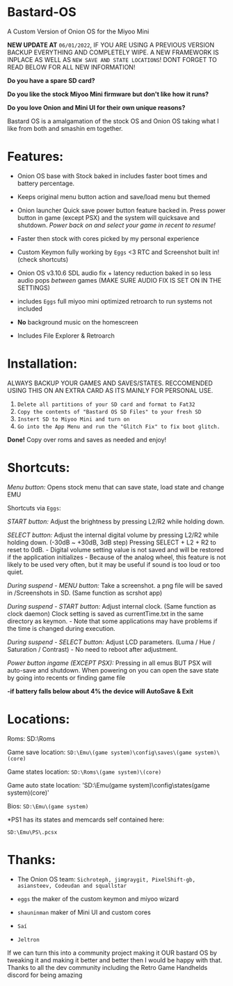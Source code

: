 # Bastard-OS
A Custom Version of Onion OS for the Miyoo Mini

**NEW UPDATE AT** `06/01/2022`, IF YOU ARE USING A PREVIOUS VERSION BACKUP EVERYTHING AND COMPLETELY WIPE. A NEW FRAMEWORK IS INPLACE AS WELL AS `NEW SAVE AND STATE LOCATIONS`! DONT FORGET TO READ BELOW FOR ALL NEW INFORMATION!

**Do you have a spare SD card?** 

**Do you like the stock Miyoo Mini firmware but don't like how it runs?** 

**Do you love Onion and Mini UI for their own unique reasons?** 

Bastard OS is a amalgamation of the stock OS and Onion OS taking what I like from both and smashin em together.

# Features:

* Onion OS base with Stock baked in includes faster boot times and battery percentage.

* Keeps original menu button action and save/load menu but themed

* Onion launcher Quick save power button feature backed in. Press power button in game (except PSX) and the system will quicksave and shutdown. *Power back on and select your game in recent to resume!*

* Faster then stock with cores picked by my personal experience

* Custom Keymon fully working by `Eggs` <3 RTC and Screenshot built in! (check shortcuts)

* Onion OS v3.10.6 SDL audio fix + latency reduction baked in so less audio pops *between* games (MAKE SURE AUDIO FIX IS SET ON IN THE SETTINGS)

* includes `Eggs` full miyoo mini optimized retroarch to run systems not included

* **No** background music on the homescreen

* Includes File Explorer & Retroarch

# Installation:

ALWAYS BACKUP YOUR GAMES AND SAVES/STATES. RECCOMENDED USING THIS ON AN EXTRA CARD AS ITS MAINLY FOR PERSONAL USE.

1. `Delete all partitions of your SD card and format to Fat32`
2. `Copy the contents of "Bastard OS SD Files" to your fresh SD` 
3. `Instert SD to Miyoo Mini and turn on`
3. `Go into the App Menu and run the "Glitch Fix" to fix boot glitch.`

**Done!** Copy over roms and saves as needed and enjoy!

# Shortcuts:

*Menu button:* Opens stock menu that can save state, load state and change EMU

Shortcuts via `Eggs`:

*START button:* Adjust the brightness by pressing L2/R2 while holding down.

*SELECT button:* Adjust the internal digital volume by pressing L2/R2 while holding down. (-30dB \~ +30dB, 3dB step) Pressing SELECT + L2 + R2 to reset to 0dB. - Digital volume setting value is not saved and will be restored if the application initializes - Because of the analog wheel, this feature is not likely to be used very often, but it may be useful if sound is too loud or too quiet.

*During suspend - MENU button:* Take a screenshot. a png file will be saved in /Screenshots in SD. (Same function as scrshot app)

*During suspend - START button:* Adjust internal clock. (Same function as clock daemon) Clock setting is saved as currentTime.txt in the same directory as keymon. - Note that some applications may have problems if the time is changed during execution.

*During suspend - SELECT button:* Adjust LCD parameters. (Luma / Hue / Saturation / Contrast) - No need to reboot after adjustment.

*Power button ingame (EXCEPT PSX):* Pressing in all emus BUT PSX will auto-save and shutdown. When powering on you can open the save state by going into recents or finding game file

**-if battery falls below about 4% the device will AutoSave & Exit**

# Locations:

Roms: SD:\\Roms

Game save location: `SD:\Emu\(game system)\config\saves\(game system)\(core)`

Game states location: `SD:\Roms\(game system)\(core)`

Game auto state location: 'SD:\Emu\(game system)\config\states\(game system)\(core)'

Bios: `SD:\Emu\(game system)`

\*PS1 has its states and memcards self contained here:

`SD:\Emu\PS\.pcsx`

# Thanks:

* The Onion OS team: `Sichroteph, jimgraygit, PixelShift-gb, asiansteev, Codeudan and squallstar`

* `eggs` the maker of the custom keymon and miyoo wizard
* `shauninman` maker of Mini UI and custom cores
* `Saí`
* `Jeltron`


If we can turn this into a community project making it OUR bastard OS by tweaking it and making it better and better then I would be happy with that. Thanks to all the dev community including the Retro Game Handhelds discord for being amazing
